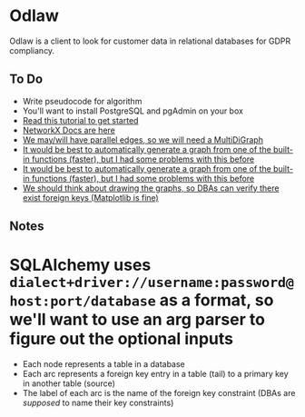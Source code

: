 # Odlaw

Odlaw is a client to look for customer data in relational databases for GDPR compliancy.

## To Do

* Write pseudocode for algorithm
* You'll want to install PostgreSQL and pgAdmin on your box
* [Read this tutorial to get started](https://www.datacamp.com/community/tutorials/beginners-introduction-postgresql "PostgreSQL Tutorial")
* [NetworkX Docs are here](https://networkx.github.io/documentation/stable/index.html "NetworkX Docs")
* [We may/will have parallel edges, so we will need a MultiDiGraph](https://networkx.github.io/documentation/stable/reference/classes/multidigraph.html "MultiDiGraph")
* [It would be best to automatically generate a graph from one of the built-in functions (faster), but I had some problems with this before](https://networkx.github.io/documentation/stable/reference/convert.html "Convert")
* [It would be best to automatically generate a graph from one of the built-in functions (faster), but I had some problems with this before](https://networkx.github.io/documentation/stable/reference/convert.html "Convert")
* [We should think about drawing the graphs, so DBAs can verify there exist foreign keys (Matplotlib is fine)](https://networkx.github.io/documentation/stable/reference/drawing.html "Drawing NetworkX Graphs")


## Notes

# SQLAlchemy uses `dialect+driver://username:password@host:port/database` as a format, so we'll want to use an arg parser to figure out the optional inputs
* Each node represents a table in a database
* Each arc represents a foreign key entry in a table (tail) to a primary key in another table (source)
* The label of each arc is the name of the foreign key constraint (DBAs are _supposed_ to name their key constraints)
